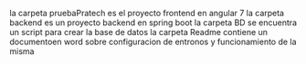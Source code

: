 la carpeta pruebaPratech es el proyecto frontend en angular 7
la carpeta backend es un proyecto backend en spring boot
la carpeta BD se encuentra un script para crear la base de datos
la carpeta Readme contiene un documentoen  word sobre configuracion de entronos y funcionamiento de la misma
